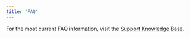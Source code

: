 ```yaml
---
title: "FAQ"
---
```


For the most current FAQ information, visit the [Support Knowledge Base](http://support.mparticle.com).
